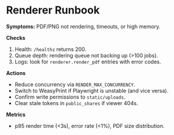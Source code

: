 # Renderer Runbook

**Symptoms:** PDF/PNG not rendering, timeouts, or high memory.

**Checks**
1. Health: `/healthz` returns 200.
2. Queue depth: rendering queue not backing up (>100 jobs).
3. Logs: look for `renderer.render_pdf` entries with error codes.

**Actions**
- Reduce concurrency via `RENDER_MAX_CONCURRENCY`.
- Switch to WeasyPrint if Playwright is unstable (and vice versa).
- Confirm write permissions to `static/uploads`.
- Clear stale tokens in `public_shares` if viewer 404s.

**Metrics**
- p95 render time (<3s), error rate (<1%), PDF size distribution.
